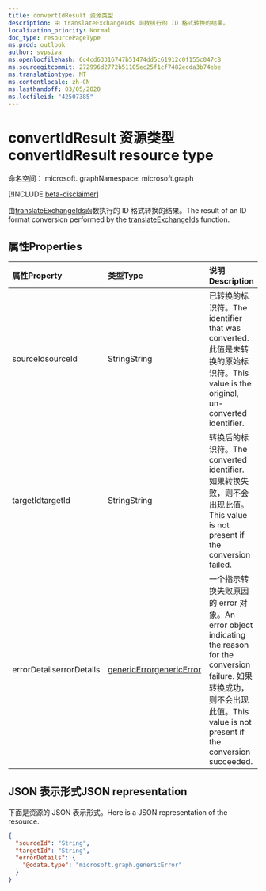 ```yaml
---
title: convertIdResult 资源类型
description: 由 translateExchangeIds 函数执行的 ID 格式转换的结果。
localization_priority: Normal
doc_type: resourcePageType
ms.prod: outlook
author: svpsiva
ms.openlocfilehash: 6c4cd63316747b51474dd5c61912c0f155c047c8
ms.sourcegitcommit: 272996d2772b51105ec25f1cf7482ecda3b74ebe
ms.translationtype: MT
ms.contentlocale: zh-CN
ms.lasthandoff: 03/05/2020
ms.locfileid: "42507385"
---
```

# <a name="convertidresult-resource-type"></a><span data-ttu-id="621cf-103">convertIdResult 资源类型</span><span class="sxs-lookup"><span data-stu-id="621cf-103">convertIdResult resource type</span></span>

<span data-ttu-id="621cf-104">命名空间： microsoft. graph</span><span class="sxs-lookup"><span data-stu-id="621cf-104">Namespace: microsoft.graph</span></span>

[!INCLUDE [beta-disclaimer](../../includes/beta-disclaimer.md)]

<span data-ttu-id="621cf-105">由[translateExchangeIds](../api/user-translateexchangeids.md)函数执行的 ID 格式转换的结果。</span><span class="sxs-lookup"><span data-stu-id="621cf-105">The result of an ID format conversion performed by the [translateExchangeIds](../api/user-translateexchangeids.md) function.</span></span>

## <a name="properties"></a><span data-ttu-id="621cf-106">属性</span><span class="sxs-lookup"><span data-stu-id="621cf-106">Properties</span></span>

| <span data-ttu-id="621cf-107">属性</span><span class="sxs-lookup"><span data-stu-id="621cf-107">Property</span></span> | <span data-ttu-id="621cf-108">类型</span><span class="sxs-lookup"><span data-stu-id="621cf-108">Type</span></span> | <span data-ttu-id="621cf-109">说明</span><span class="sxs-lookup"><span data-stu-id="621cf-109">Description</span></span> |
|:---------|:-----|:------------|
| <span data-ttu-id="621cf-110">sourceId</span><span class="sxs-lookup"><span data-stu-id="621cf-110">sourceId</span></span> | <span data-ttu-id="621cf-111">String</span><span class="sxs-lookup"><span data-stu-id="621cf-111">String</span></span> | <span data-ttu-id="621cf-112">已转换的标识符。</span><span class="sxs-lookup"><span data-stu-id="621cf-112">The identifier that was converted.</span></span> <span data-ttu-id="621cf-113">此值是未转换的原始标识符。</span><span class="sxs-lookup"><span data-stu-id="621cf-113">This value is the original, un-converted identifier.</span></span> |
| <span data-ttu-id="621cf-114">targetId</span><span class="sxs-lookup"><span data-stu-id="621cf-114">targetId</span></span> | <span data-ttu-id="621cf-115">String</span><span class="sxs-lookup"><span data-stu-id="621cf-115">String</span></span> | <span data-ttu-id="621cf-116">转换后的标识符。</span><span class="sxs-lookup"><span data-stu-id="621cf-116">The converted identifier.</span></span> <span data-ttu-id="621cf-117">如果转换失败，则不会出现此值。</span><span class="sxs-lookup"><span data-stu-id="621cf-117">This value is not present if the conversion failed.</span></span> |
| <span data-ttu-id="621cf-118">errorDetails</span><span class="sxs-lookup"><span data-stu-id="621cf-118">errorDetails</span></span> | [<span data-ttu-id="621cf-119">genericError</span><span class="sxs-lookup"><span data-stu-id="621cf-119">genericError</span></span>](genericerror.md) | <span data-ttu-id="621cf-120">一个指示转换失败原因的 error 对象。</span><span class="sxs-lookup"><span data-stu-id="621cf-120">An error object indicating the reason for the conversion failure.</span></span> <span data-ttu-id="621cf-121">如果转换成功，则不会出现此值。</span><span class="sxs-lookup"><span data-stu-id="621cf-121">This value is not present if the conversion succeeded.</span></span> |

## <a name="json-representation"></a><span data-ttu-id="621cf-122">JSON 表示形式</span><span class="sxs-lookup"><span data-stu-id="621cf-122">JSON representation</span></span>

<span data-ttu-id="621cf-123">下面是资源的 JSON 表示形式。</span><span class="sxs-lookup"><span data-stu-id="621cf-123">Here is a JSON representation of the resource.</span></span>

<!-- {
  "blockType": "resource",
  "optionalProperties": [
    "targetId",
    "errorDetails"
  ],
  "@odata.type": "microsoft.graph.convertIdResult"
}-->

```json
{
  "sourceId": "String",
  "targetId": "String",
  "errorDetails": {
    "@odata.type": "microsoft.graph.genericError"
  }
}
```
